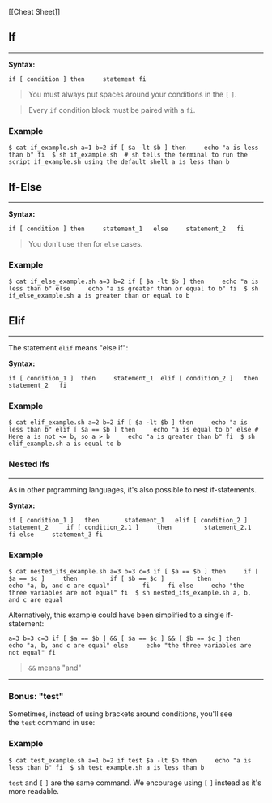 [[Cheat Sheet]]
## If

---

**Syntax:**

`if [ condition ] then     statement fi`

> You must always put spaces around your conditions in the `[` `]`.

> Every `if` condition block must be paired with a `fi`.

### Example

`$ cat if_example.sh a=1 b=2 if [ $a -lt $b ] then     echo "a is less than b" fi  $ sh if_example.sh  # sh tells the terminal to run the script if_example.sh using the default shell a is less than b`

## If-Else

---

**Syntax:**

`if [ condition ] then     statement_1   else     statement_2   fi`

> You don't use `then` for `else` cases.

### Example

`$ cat if_else_example.sh a=3 b=2 if [ $a -lt $b ] then     echo "a is less than b" else     echo "a is greater than or equal to b" fi  $ sh if_else_example.sh a is greater than or equal to b`

## Elif

---

The statement `elif` means "else if":

**Syntax:**

`if [ condition_1 ]  then     statement_1  elif [ condition_2 ]   then     statement_2   fi`

### Example

`$ cat elif_example.sh a=2 b=2 if [ $a -lt $b ] then     echo "a is less than b" elif [ $a == $b ] then     echo "a is equal to b" else # Here a is not <= b, so a > b     echo "a is greater than b" fi  $ sh elif_example.sh a is equal to b`

### Nested Ifs

---

As in other prgramming languages, it's also possible to nest if-statements.

**Syntax:**

`if [ condition_1 ]   then       statement_1   elif [ condition_2 ]      statement_2     if [ condition_2.1 ]     then         statement_2.1     fi else     statement_3 fi`

### Example

`$ cat nested_ifs_example.sh a=3 b=3 c=3 if [ $a == $b ] then     if [ $a == $c ]     then         if [ $b == $c ]         then             echo "a, b, and c are equal"         fi     fi else     echo "the three variables are not equal" fi  $ sh nested_ifs_example.sh a, b, and c are equal`

Alternatively, this example could have been simplified to a single if-statement:

`a=3 b=3 c=3 if [ $a == $b ] && [ $a == $c ] && [ $b == $c ] then     echo "a, b, and c are equal" else     echo "the three variables are not equal" fi`

> `&&` means "and"

---

### Bonus: "test"

Sometimes, instead of using brackets around conditions, you'll see the `test` command in use:

### Example

`$ cat test_example.sh a=1 b=2 if test $a -lt $b then     echo "a is less than b" fi  $ sh test_example.sh a is less than b`

`test` and `[` `]` are the same command. We encourage using `[` `]` instead as it's more readable.
